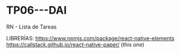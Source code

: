 # TP06---DAI
RN - Lista de Tareas

LIBRERÍAS:
https://www.npmjs.com/package/react-native-elements <br>
https://callstack.github.io/react-native-paper/ (this one)
